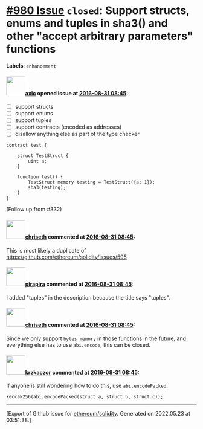 # [\#980 Issue](https://github.com/ethereum/solidity/issues/980) `closed`: Support structs, enums and tuples in sha3() and other "accept arbitrary parameters" functions
**Labels**: `enhancement`


#### <img src="https://avatars.githubusercontent.com/u/20340?v=4" width="50">[axic](https://github.com/axic) opened issue at [2016-08-31 08:45](https://github.com/ethereum/solidity/issues/980):

- [ ] support structs
- [ ] support enums
- [ ] support tuples
- [ ] support contracts (encoded as addresses)
- [ ] disallow anything else as part of the type checker

```
contract test {

    struct TestStruct {
        uint a;
    }

    function test() {
        TestStruct memory testing = TestStruct({a: 1});
        sha3(testing);
    }
}
```

(Follow up from #332)


#### <img src="https://avatars.githubusercontent.com/u/9073706?v=4" width="50">[chriseth](https://github.com/chriseth) commented at [2016-08-31 08:45](https://github.com/ethereum/solidity/issues/980#issuecomment-244161774):

This is most likely a duplicate of https://github.com/ethereum/solidity/issues/595

#### <img src="https://avatars.githubusercontent.com/u/44281?u=19789513178700ad73a6cf535a40fbbfdc1ad615&v=4" width="50">[pirapira](https://github.com/pirapira) commented at [2016-08-31 08:45](https://github.com/ethereum/solidity/issues/980#issuecomment-244763603):

I added "tuples" in the description because the title says "tuples".

#### <img src="https://avatars.githubusercontent.com/u/9073706?v=4" width="50">[chriseth](https://github.com/chriseth) commented at [2016-08-31 08:45](https://github.com/ethereum/solidity/issues/980#issuecomment-396842378):

Since we only support `bytes memory` in those functions in the future, and everything else has to use `abi.encode`, this can be closed.

#### <img src="https://avatars.githubusercontent.com/u/1814312?u=c858487ef512ec52f37fbf9986141fef88932840&v=4" width="50">[krzkaczor](https://github.com/krzkaczor) commented at [2016-08-31 08:45](https://github.com/ethereum/solidity/issues/980#issuecomment-475155261):

If anyone is still wondering how to do this, use `abi.encodePacked`:

```solidity
keccak256(abi.encodePacked(struct.a, struct.b, struct.c));
```


-------------------------------------------------------------------------------



[Export of Github issue for [ethereum/solidity](https://github.com/ethereum/solidity). Generated on 2022.05.23 at 03:51:38.]
